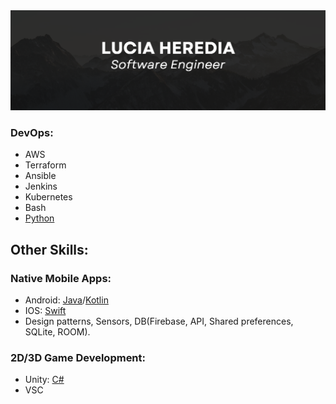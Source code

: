<img src = "LUCIA HEREDIA.png">


### DevOps:
- AWS
- Terraform
- Ansible
- Jenkins
- Kubernetes
- Bash
- [Python](https://github.com/LuciaHeredia?tab=repositories&q=&type=&language=python&sort=)

## Other Skills:
### Native Mobile Apps:
- Android: [Java](https://github.com/LuciaHeredia?tab=repositories&q=&type=public&language=java&sort=)/[Kotlin](https://github.com/LuciaHeredia?tab=repositories&q=&type=public&language=kotlin&sort=)
- IOS: [Swift](https://github.com/LuciaHeredia?tab=repositories&q=&type=public&language=swift&sort=)
- Design patterns, Sensors, DB(Firebase, API, Shared preferences, SQLite, ROOM).

### 2D/3D Game Development:
- Unity: [C#](https://github.com/stars/LuciaHeredia/lists/myunitygamedev)
- VSC

<!--
**LuciaHeredia/luciaheredia** is a ✨ _special_ ✨ repository because its `README.md` (this file) appears on your GitHub profile.

Here are some ideas to get you started:

- 🔭 I’m currently working on ...
- 🌱 I’m currently learning ...
- 👯 I’m looking to collaborate on ...
- 🤔 I’m looking for help with ...
- 💬 Ask me about ...
- 📫 How to reach me: ...
- 😄 Pronouns: ...
- ⚡ Fun fact: ...
-->
